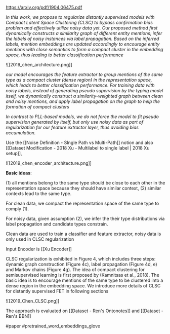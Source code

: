 https://arxiv.org/pdf/1904.06475.pdf

*In this work, we propose to regularize distantly supervised models with Compact Latent Space Clustering (CLSC) to bypass confirmation bias problem and effectively utilize noisy data yet. Our proposed method first dynamically constructs a similarity graph of different entity mentions; infer the labels of noisy instances via label propagation. Based on the inferred labels, mention embeddings are updated accordingly to encourage entity mentions with close semantics to form a compact cluster in the embedding space, thus leading to better classification performance*

![[2019_chen_architecture.png]]

*our model encourages the feature extractor to group mentions of the same type as a compact cluster (dense region) in the representation space, which leads to better classification performance. For training data with noisy labels, instead of generating pseudo supervision by the typing model itself, we dynamically construct a similarity-weighted graph between clean and noisy mentions, and apply label propagation on the graph to help the formation of compact clusters*

*In contrast to PLL-based models, we do not force the model to fit pseudo supervision generated by itself, but only use noisy data as part of regularization for our feature extractor layer, thus avoiding bias accumulation.*

Use the [[Noise Definition - SIngle Path vs Multi-Path]] notion  and also [[Dataset Modification - 2018 Xu - Multilabel to single label | 2018 Xu setup]], 

![[2019_chen_encoder_architecture.png]]

**Basic ideas**:

(1) all mentions belong to the same type should be close to each other in the representation space because they should have similar context, 
(2) similar contexts lead to the same type. 

For clean data, we compact the representation space of the same type to comply (1). 

For noisy data, given assumption (2), we infer the their type distributions via label propagation and candidate types constrain.

Clean data are used to train a classifier and feature extractor, noisy data is only used in CLSC regularization

Input Encoder is [[Xu Encoder]]

CLSC regularization is exhibited in Figure 4, which includes three steps: dynamic graph construction (Figure 4c), label propagation (Figure 4d, e) and Markov chains (Figure 4g). The idea of compact clustering for semisupervised learning is first proposed by (Kamnitsas et al., 2018). The basic idea is to encourage mentions of the same type to be clustered into a dense region in the embedding space. We introduce more details of CLSC for distantly supervised FET in following sections

![[2019_Chen_CLSC.png]]

The approach is evaluated on [[Dataset - Ren's Ontonotes]] and [[Dataset - Ren's BBN]]



#paper #pretrained_word_embeddings_glove 